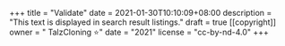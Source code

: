 +++
title = "Validate"
date = 2021-01-30T10:10:09+08:00
description = "This text is displayed in search result listings."
draft = true
[[copyright]]
  owner = " TalzCloning ⭐️"
  date = "2021"
  license = "cc-by-nd-4.0"
+++
